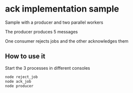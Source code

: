 # ack implementation sample

Sample with a producer and two parallel workers

The producer produces 5 messages

One consumer rejects jobs and the other acknowledges them

## How to use it

Start the 3 processes in different consoles

````javascript
node reject_job
node ack_job
node producer
````
